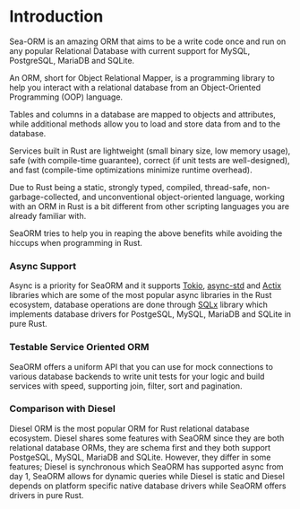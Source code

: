 # Introduction

Sea-ORM is an amazing ORM that aims to be a write code once and run on any popular Relational Database with current support for MySQL, PostgreSQL, MariaDB and SQLite.

An ORM, short for Object Relational Mapper, is a programming library to help you  interact with a relational database from an Object-Oriented Programming  (OOP) language.

Tables and columns in a database are mapped to objects and attributes,  while additional methods allow you to load and store data from and to  the database.

Services built in Rust are lightweight (small binary size, low memory usage), safe (with compile-time guarantee), correct (if unit tests are  well-designed), and fast (compile-time optimizations minimize runtime  overhead).

Due to Rust being a static, strongly typed, compiled,  thread-safe, non-garbage-collected, and unconventional object-oriented  language, working with an ORM in Rust is a bit different from other  scripting languages you are already familiar with.

SeaORM tries to help you in reaping the above benefits while avoiding the hiccups when programming in Rust.

### Async Support

Async is a priority for SeaORM and it supports [Tokio](https://crates.io/crates/tokio), [async-std](https://crates.io/crates/async-std) and [Actix](https://crates.io/crates/actix) libraries which are some of the most popular async libraries in the Rust ecosystem, database operations are done through [SQLx](https://crates.io/crates/sqlx) library which implements database drivers for PostgeSQL, MySQL, MariaDB and SQLite in pure Rust.

### Testable Service Oriented ORM

SeaORM offers a uniform API that you can use for mock connections to various database backends to write unit tests for your logic and  build services with speed, supporting  join, filter, sort and pagination.

### Comparison with Diesel

Diesel ORM is the most popular ORM for Rust relational database ecosystem. Diesel shares some features with SeaORM since they are both relational database ORMs, they are schema first and they both support  PostgeSQL, MySQL, MariaDB and SQLite. However, they differ in some features; Diesel is synchronous which SeaORM has supported async from day 1, SeaORM allows for dynamic queries while Diesel is static and Diesel depends on platform specific native database drivers while SeaORM offers drivers in pure Rust.

